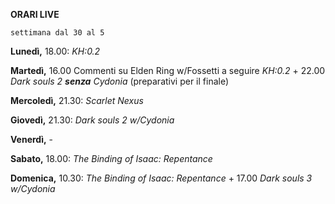 
<b>ORARI LIVE</b>
 
<code>settimana dal 30 al 5</code>
 
<b>Lunedì,</b> 18.00: <i>KH:0.2</i>

<b>Martedì,</b> 16.00 Commenti su Elden Ring w/Fossetti a seguire <i>KH:0.2</i> + 22.00 <i>Dark souls 2 <b>senza</b> Cydonia</i> (preparativi per il finale)

<b>Mercoledì,</b> 21.30: <i>Scarlet Nexus</i>

<b>Giovedì,</b> 21.30: <i>Dark souls 2 w/Cydonia</i> 

<b>Venerdì,</b> -

<b>Sabato,</b> 18.00: <i>The Binding of Isaac: Repentance</i>

<b>Domenica,</b> 10.30: <i>The Binding of Isaac: Repentance</i> + 17.00 <i>Dark souls 3 w/Cydonia</i> 
